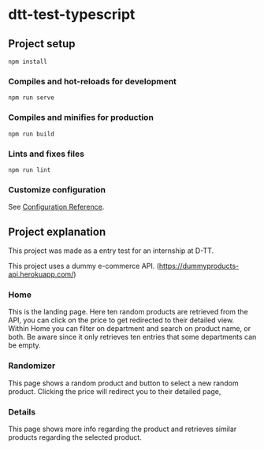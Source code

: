 # dtt-test-typescript

## Project setup
```
npm install
```

### Compiles and hot-reloads for development
```
npm run serve
```

### Compiles and minifies for production
```
npm run build
```

### Lints and fixes files
```
npm run lint
```

### Customize configuration
See [Configuration Reference](https://cli.vuejs.org/config/).

## Project explanation
This project was made as a entry test for an internship at D-TT.

This project uses a dummy e-commerce API. (https://dummyproducts-api.herokuapp.com/)
### Home
This is the landing page. Here ten random products are retrieved from the API, you can click on the price to get 
redirected to their detailed view. Within Home you can filter on department and search on product name, or both.
Be aware since it only retrieves ten entries that some departments can be empty.
### Randomizer
This page shows a random product and button to select a new random product. Clicking the price will redirect you to
their detailed page,
### Details
This page shows more info regarding the product and retrieves similar products regarding the selected product.


